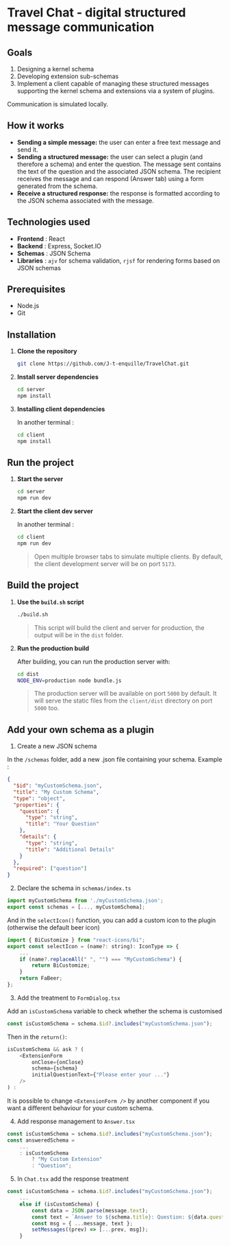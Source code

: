 # Travel Chat - digital structured message communication

## Goals

1. Designing a kernel schema
2. Developing extension sub-schemas
3. Implement a client capable of managing these structured messages supporting the kernel schema and extensions via a
   system of plugins.

Communication is simulated locally.

## How it works
- **Sending a simple message:** the user can enter a free text message and send it.
- **Sending a structured message:** the user can select a plugin (and therefore a schema) and enter the question. The message sent contains the text of the question and the associated JSON schema. The recipient receives the message and can respond (Answer tab) using a form generated from the schema.
- **Receive a structured response:** the response is formatted according to the JSON schema associated with the message.

## Technologies used

- **Frontend** : React
- **Backend** : Express, Socket.IO
- **Schemas** : JSON Schema
- **Libraries** : `ajv` for schema validation, `rjsf` for rendering forms based on JSON schemas

## Prerequisites

- Node.js
- Git

## Installation

1. **Clone the repository**
    ```bash
    git clone https://github.com/J-t-enquille/TravelChat.git
    ```
2. **Install server dependencies**
    ```bash
    cd server
    npm install
    ```
3. **Installing client dependencies**

   In another terminal :
    ```bash
    cd client
    npm install
    ```

## Run the project

1. **Start the server**
    ```bash
    cd server
    npm run dev
    ```
2. **Start the client dev server**

   In another terminal :

    ```bash
    cd client
    npm run dev
    ```
   > Open multiple browser tabs to simulate multiple clients. By default, the client development server will be on port `5173`.
## Build the project

1. **Use the `build.sh` script**
    ```bash
    ./build.sh
    ```
   > This script will build the client and server for production, the output will be in the `dist` folder.

2. **Run the production build**

   After building, you can run the production server with:
    ```bash
    cd dist
    NODE_ENV=production node bundle.js
    ```
    > The production server will be available on port `5000` by default. It will serve the static files from the `client/dist` directory on port `5000` too.

## Add your own schema as a plugin
1. Create a new JSON schema

In the `/schemas` folder, add a new .json file containing your schema.
Example :
```json
{
  "$id": "myCustomSchema.json",
  "title": "My Custom Schema",
  "type": "object",
  "properties": {
    "question": {
      "type": "string",
      "title": "Your Question"
    },
    "details": {
      "type": "string",
      "title": "Additional Details"
    }
  },
  "required": ["question"]
}
```
2. Declare the schema in `schemas/index.ts`
```javascript
import myCustomSchema from './myCustomSchema.json';
export const schemas = [..., myCustomSchema];
```
And in the `selectIcon()` function, you can add a custom icon to the plugin (otherwise the default beer icon)
```javascript
import { BiCustomize } from "react-icons/bi";
export const selectIcon = (name?: string): IconType => {
    ...
    if (name?.replaceAll(" ", "") === "MyCustomSchema") {
        return BiCustomize;
    }
    return FaBeer;
};
```
3. Add the treatment to `FormDialog.tsx`

Add an `isCustomSchema` variable to check whether the schema is customised
```javascript
const isCustomSchema = schema.$id?.includes("myCustomSchema.json");
```
Then in the `return()`:
```javascript
isCustomSchema && ask ? (
    <ExtensionForm
        onClose={onClose}
        schema={schema}
        initialQuestionText={"Please enter your ..."}
    />
) :
```
It is possible to change `<ExtensionForm />` by another component if you want a different behaviour for your custom schema.

4. Add response management to `Answer.tsx`
```javascript
const isCustomSchema = schema.$id?.includes("myCustomSchema.json");
const answeredSchema =
    ...
    : isCustomSchema
        ? "My Custom Extension"
        : "Question";
```

5. In `Chat.tsx` add the response treatment
```javascript
const isCustomSchema = schema.$id?.includes("myCustomSchema.json");
    ...
    else if (isCustomSchema) {
        const data = JSON.parse(message.text);
        const text = `Answer to ${schema.title}: Question: ${data.question}, Details: ${data.details}`;
        const msg = { ...message, text };
        setMessages((prev) => [...prev, msg]);
    }
```
